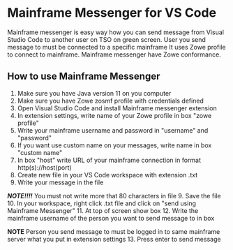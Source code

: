 # Mainframe Messenger for VS Code

Mainframe messenger is easy way how you can send message from Visual Studio Code to another user on TSO on green screen. User you send message to must be connected to a specific mainframe It uses Zowe profile to connect to mainframe. Mainframe messenger have Zowe conformance.

## How to use Mainframe Messenger

1. Make sure you have Java version 11 on you computer
2. Make sure you have Zowe zosmf profile with credentials defined
3. Open Visual Studio Code and install Mainframe messenger extension
4. In extension settings, write name of your Zowe profile in box "zowe profile"
5. Write your mainframe username and password in "username" and "password"
6. If you want use custom name on your messages, write name in box "custom name"
7. In box "host" write URL of your mainframe connection in format http(s)://host(port)
8. Create new file in your VS Code workspace with extension .txt
9. Write your message in the file 

***NOTE!!!!*** You must not write more that 80 characters in file
9. Save the file
10. In your workspace, right click .txt file and click on "send using Mainframe Messenger"
11. At top of screen show box
12. Write the mainframe username of the person you want to send message to in box

**NOTE** Person you send message to must be logged in to same mainframe server what you put in extension settings
13. Press enter to send message
